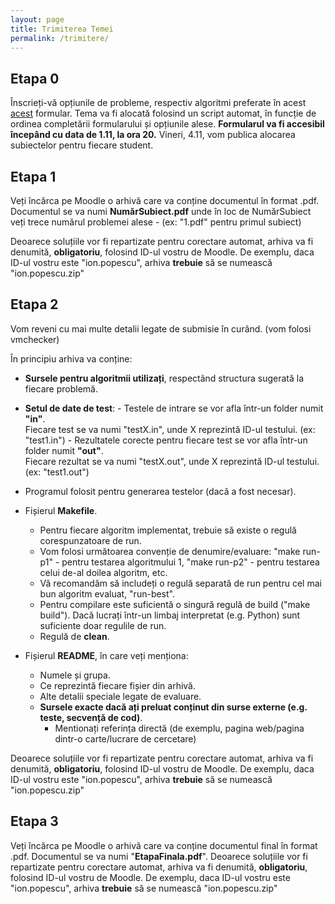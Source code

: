 ```yaml
---
layout: page
title: Trimiterea Temei
permalink: /trimitere/
---
```


## Etapa 0

Înscrieți-vă opțiunile de probleme, respectiv algoritmi preferate în acest <a href="https://forms.gle/i7t8nDFVB392YDUj9">acest</a> formular. Tema va fi alocată folosind un script automat, în funcție de ordinea completării formularului și opțiunile alese. **Formularul va fi accesibil începând cu data de 1.11, la ora 20.** 
Vineri, 4.11, vom publica alocarea subiectelor pentru fiecare student.

## Etapa 1

Veți încărca pe Moodle o arhivă care va conține documentul în format .pdf.
Documentul se va numi **NumărSubiect.pdf** unde în loc de NumărSubiect veți trece numărul problemei alese - (ex: "1.pdf" pentru primul subiect)

Deoarece soluțiile vor fi repartizate pentru corectare automat, arhiva va fi denumită, **obligatoriu**, folosind ID-ul vostru de Moodle.
De exemplu, daca ID-ul vostru este "ion.popescu", arhiva **trebuie** să se numească "ion.popescu.zip"

## Etapa 2

Vom reveni cu mai multe detalii legate de submisie în curând. (vom folosi vmchecker)

În principiu arhiva va conține:
    
- **Sursele pentru algoritmii utilizați**, respectând structura sugerată la fiecare problemă.

- **Setul de date de test**:
        - Testele de intrare se vor afla într-un folder numit **"in"**.                
        Fiecare test se va numi "testX.in", unde X reprezintă ID-ul testului. (ex: "test1.in")
        - Rezultatele corecte pentru fiecare test se vor afla într-un folder numit **"out"**.                
        Fiecare rezultat se va numi "testX.out", unde X reprezintă ID-ul testului. (ex: "test1.out")                

- Programul folosit pentru generarea testelor (dacă a fost necesar).

- Fișierul **Makefile**.

    - Pentru fiecare algoritm implementat, trebuie să existe o regulă corespunzatoare de run. 
    - Vom folosi următoarea convenție de denumire/evaluare: "make run-p1" - pentru testarea algoritmului 1, "make run-p2" - pentru testarea celui de-al doilea algoritm, etc.
    - Vă recomandăm să includeți o regulă separată de run pentru cel mai bun algoritm evaluat, "run-best".
    - Pentru compilare este suficientă o singură regulă de build ("make build"). Dacă lucrați într-un limbaj interpretat (e.g. Python) sunt suficiente doar regulile de run.
    - Regulă de **clean**.

- Fișierul **README**, în care veți menționa:

    - Numele și grupa.
    - Ce reprezintă fiecare fișier din arhivă.
    - Alte detalii speciale legate de evaluare.
    - **Sursele exacte dacă ați preluat conținut din surse externe (e.g. teste, secvență de cod)**.
        - Mentionați referința directă (de exemplu, pagina web/pagina dintr-o carte/lucrare de cercetare)
        
Deoarece soluțiile vor fi repartizate pentru corectare automat, arhiva va fi denumită, 
**obligatoriu**, folosind ID-ul vostru de Moodle.
De exemplu, daca ID-ul vostru este "ion.popescu", arhiva **trebuie** să se numească "ion.popescu.zip"

## Etapa 3

Veți încărca pe Moodle o arhivă care va conține documentul final în format .pdf. Documentul se va numi "**EtapaFinala.pdf**".
Deoarece soluțiile vor fi repartizate pentru corectare automat, arhiva va fi denumită, 
**obligatoriu**, folosind ID-ul vostru de Moodle. De exemplu, daca ID-ul vostru este "ion.popescu", arhiva **trebuie** să se numească "ion.popescu.zip"
